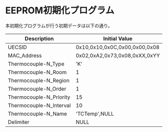 EEPROM初期化プログラム
=====================

本初期化プログラムが行う初期データは以下の通り。

|    Description             | Initial Value                 |
|----------------------------|-------------------------------|
|    UECSID                  | 0x10,0x10,0x0C,0x00,0x00,0x08 |
|    MAC_Address             | 0x02,0xA2,0x73,0x08,0xXX,0xYY |
|    Thermocouple-N_Type     | 'K'                           |
|    Thermocouple-N_Room     | 1                             |
|    Thermocouple-N_Region   | 1                             |
|    Thermocouple-N_Order    | 1                             |
|    Thermocouple-N_Priority | 15                            |
|    Thermocouple-N_Interval | 10                            |
|    Thermocouple-N_Name     | 'TCTemp',NULL                 |
|    Delimiter               | NULL                          |




